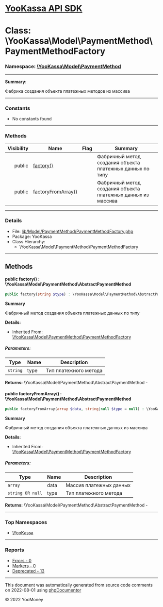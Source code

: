 # [YooKassa API SDK](../home.md)

# Class: \YooKassa\Model\PaymentMethod\PaymentMethodFactory
### Namespace: [\YooKassa\Model\PaymentMethod](../namespaces/yookassa-model-paymentmethod.md)
---
**Summary:**

Фабрика создания объекта платежных методов из массива


---
### Constants
* No constants found

---
### Methods
| Visibility | Name | Flag | Summary |
| ----------:| ---- | ---- | ------- |
| public | [factory()](../classes/YooKassa-Model-PaymentMethod-PaymentMethodFactory.md#method_factory) |  | Фабричный метод создания объекта платежных данных по типу |
| public | [factoryFromArray()](../classes/YooKassa-Model-PaymentMethod-PaymentMethodFactory.md#method_factoryFromArray) |  | Фабричный метод создания объекта платежных данных из массива |

---
### Details
* File: [lib/Model/PaymentMethod/PaymentMethodFactory.php](../../lib/Model/PaymentMethod/PaymentMethodFactory.php)
* Package: YooKassa
* Class Hierarchy:
  * \YooKassa\Model\PaymentMethod\PaymentMethodFactory

---
## Methods
<a name="method_factory" class="anchor"></a>
#### public factory() : \YooKassa\Model\PaymentMethod\AbstractPaymentMethod

```php
public factory(string $type) : \YooKassa\Model\PaymentMethod\AbstractPaymentMethod
```

**Summary**

Фабричный метод создания объекта платежных данных по типу

**Details:**
* Inherited From: [\YooKassa\Model\PaymentMethod\PaymentMethodFactory](../classes/YooKassa-Model-PaymentMethod-PaymentMethodFactory.md)

##### Parameters:
| Type | Name | Description |
| ---- | ---- | ----------- |
| <code lang="php">string</code> | type  | Тип платежного метода |

**Returns:** \YooKassa\Model\PaymentMethod\AbstractPaymentMethod - 


<a name="method_factoryFromArray" class="anchor"></a>
#### public factoryFromArray() : \YooKassa\Model\PaymentMethod\AbstractPaymentMethod

```php
public factoryFromArray(array $data, string|null $type = null) : \YooKassa\Model\PaymentMethod\AbstractPaymentMethod
```

**Summary**

Фабричный метод создания объекта платежных данных из массива

**Details:**
* Inherited From: [\YooKassa\Model\PaymentMethod\PaymentMethodFactory](../classes/YooKassa-Model-PaymentMethod-PaymentMethodFactory.md)

##### Parameters:
| Type | Name | Description |
| ---- | ---- | ----------- |
| <code lang="php">array</code> | data  | Массив платежных данных |
| <code lang="php">string OR null</code> | type  | Тип платежного метода |

**Returns:** \YooKassa\Model\PaymentMethod\AbstractPaymentMethod - 



---

### Top Namespaces

* [\YooKassa](../namespaces/yookassa.md)

---

### Reports
* [Errors - 0](../reports/errors.md)
* [Markers - 0](../reports/markers.md)
* [Deprecated - 13](../reports/deprecated.md)

---

This document was automatically generated from source code comments on 2022-08-01 using [phpDocumentor](http://www.phpdoc.org/)

&copy; 2022 YooMoney